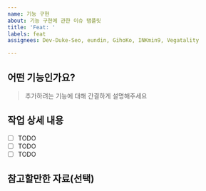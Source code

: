 ```yaml
---
name: 기능 구현
about: 기능 구현에 관한 이슈 탬플릿
title: 'Feat: '
labels: feat
assignees: Dev-Duke-Seo, eundin, GihoKo, INKmin9, Vegatality

---
```


## 어떤 기능인가요?

> 추가하려는 기능에 대해 간결하게 설명해주세요

## 작업 상세 내용

- [ ] TODO
- [ ] TODO
- [ ] TODO

## 참고할만한 자료(선택)
